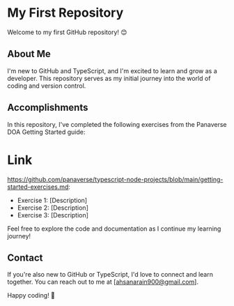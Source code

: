 # My First Repository

Welcome to my first GitHub repository! 😊

## About Me

I'm new to GitHub and TypeScript, and I'm excited to learn and grow as a developer. This repository serves as my initial journey into the world of coding and version control.

## Accomplishments

In this repository, I've completed the following exercises from the Panaverse DOA Getting Started guide:
# Link
https://github.com/panaverse/typescript-node-projects/blob/main/getting-started-exercises.md:

- Exercise 1: [Description]
- Exercise 2: [Description]
- Exercise 3: [Description]

Feel free to explore the code and documentation as I continue my learning journey!

## Contact

If you're also new to GitHub or TypeScript, I'd love to connect and learn together. You can reach out to me at [ahsanarain900@gmail.com].

Happy coding! 🚀
